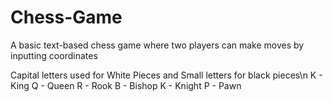 # Chess-Game
A basic text-based chess game where two players can make moves by inputting coordinates

Capital letters used for White Pieces and Small letters for black pieces\n
K - King
Q - Queen
R - Rook
B - Bishop
K - Knight
P - Pawn
